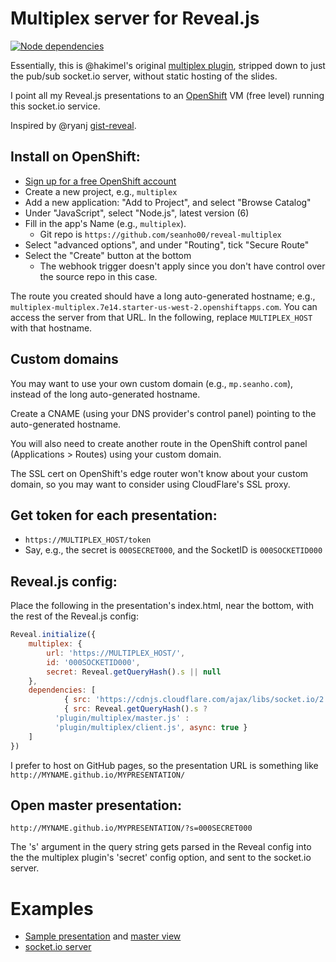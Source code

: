 # Multiplex server for Reveal.js

[![Node dependencies](https://david-dm.org/seanho00/reveal-multiplex.svg)](https://david-dm.org/seanho00/reveal-multiplex)

Essentially, this is @hakimel's original 
[multiplex plugin](https://github.com/hakimel/reveal.js/tree/master/plugin/multiplex),
stripped down to just the pub/sub socket.io server,
without static hosting of the slides.

I point all my Reveal.js presentations to an [OpenShift](https://openshift.com/) VM
(free level) running this socket.io service.

Inspired by @ryanj [gist-reveal](http://gist-reveal.it/).

## Install on OpenShift:

+ [Sign up for a free OpenShift account](https://manage.openshift.com/)
+ Create a new project, e.g., `multiplex`
+ Add a new application: "Add to Project", and select "Browse Catalog"
+ Under "JavaScript", select "Node.js", latest version (6)
+ Fill in the app's Name (e.g., `multiplex`).
  + Git repo is `https://github.com/seanho00/reveal-multiplex`
+ Select "advanced options", and under "Routing", tick "Secure Route"
+ Select the "Create" button at the bottom
  + The webhook trigger doesn't apply since you don't have 
    control over the source repo in this case.

The route you created should have a long auto-generated hostname; e.g.,
`multiplex-multiplex.7e14.starter-us-west-2.openshiftapps.com`.
You can access the server from that URL.
In the following, replace `MULTIPLEX_HOST` with that hostname.

## Custom domains
You may want to use your own custom domain (e.g., `mp.seanho.com`),
instead of the long auto-generated hostname.

Create a CNAME (using your DNS provider's control panel)
pointing to the auto-generated hostname.

You will also need to create another route in the OpenShift control panel
(Applications &gt; Routes) using your custom domain.

The SSL cert on OpenShift's edge router won't know about your custom domain,
so you may want to consider using CloudFlare's SSL proxy.

## Get token for each presentation:
* `https://MULTIPLEX_HOST/token`
* Say, e.g., the secret is `000SECRET000`, and the SocketID is `000SOCKETID000`

## Reveal.js config:
Place the following in the presentation's index.html, near the bottom,
with the rest of the Reveal.js config:

```js
Reveal.initialize({
	multiplex: {
		url: 'https://MULTIPLEX_HOST/',
		id: '000SOCKETID000',
		secret: Reveal.getQueryHash().s || null
	},
	dependencies: [
        	{ src: 'https://cdnjs.cloudflare.com/ajax/libs/socket.io/2.0.3/socket.io.js', async: true },
        	{ src: Reveal.getQueryHash().s ?
		  'plugin/multiplex/master.js' :
		  'plugin/multiplex/client.js', async: true }
    ]
})
```

I prefer to host on GitHub pages, so the presentation URL is something like
`http://MYNAME.github.io/MYPRESENTATION/`

## Open master presentation:
`http://MYNAME.github.io/MYPRESENTATION/?s=000SECRET000`

The 's' argument in the query string gets parsed in the Reveal config into
the the multiplex plugin's 'secret' config option, and sent to the socket.io
server.

# Examples
* [Sample presentation](http://reveal-skel.seanho.com/)
  and [master view](http://reveal-skel.seanho.com/?s=45ba034647cea150)
* [socket.io server](https://mp.seanho.com/)

